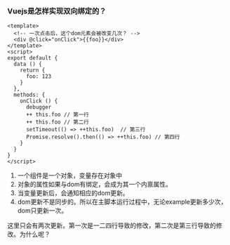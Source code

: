 ### Vuejs是怎样实现双向绑定的？

```vue
<template>
  <!-- 一次点击后，这个dom元素会被改变几次？ -->
  <div @click="onClick">{{foo}}</div>
</template>
<script>
export default {
  data () {
    return {
      foo: 123
    }
  },
  methods: {
    onClick () {
      debugger
      ++ this.foo // 第一行
      ++ this.foo // 第二行
      setTimeout(() => ++this.foo)	// 第三行
      Promise.resolve().then(() => ++this.foo) // 第四行
    }
  }
}
</script>

```

1. 一个组件是一个对象，变量存在对象中
2. 对象的属性如果与dom有绑定，会成为其一个内禀属性。
3. 当变量更新后，会通知相应的dom更新。
4. dom更新不是同步的。所以在主脚本运行过程中，无论example更新多少次，dom只更新一次。

这里只会有两次更新。第一次是一二四行导致的修改，第二次是第三行导致的修改。为什么呢？